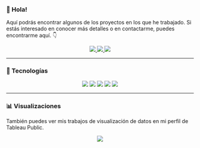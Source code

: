 ### 👋 Hola!

Aquí podrás encontrar algunos de los proyectos en los que he trabajado. Si estás interesado en conocer más detalles o en contactarme, puedes encontrarme aquí. 👇


<p align="center">
  <a href="https://www.linkedin.com/in/cristiancampero">
    <img src="https://img.shields.io/badge/LinkedIn-grey?style=for-the-badge&logo=linkedin&logoColor=white&labelColor=6a0bbd">
  </a>
  <a href="https://twitter.com/_ccampero">
    <img src="https://img.shields.io/badge/Twitter-grey?style=for-the-badge&logo=twitter&logoColor=white&labelColor=6a0bbd">
  </a>
  <a href="https://www.instagram.com/_cristiancampero">
    <img src="https://img.shields.io/badge/Instagram-grey?style=for-the-badge&logo=instagram&logoColor=white&labelColor=6a0bbd">
  </a> 
</p>

<p align="center">
  
</p>


---
### 🚀 Tecnologías 

<p align="center">
    <img src="https://img.shields.io/badge/Python-grey?style=for-the-badge&logo=python&logoColor=white&labelColor=6a0bbd">
    <img src="https://img.shields.io/badge/MySQL-grey?style=for-the-badge&logo=mysql&logoColor=white&labelColor=6a0bbd">
    <img src="https://img.shields.io/badge/Tableau-grey?style=for-the-badge&logo=Tableau&logoColor=white&labelColor=6a0bbd">
    <img src="https://img.shields.io/badge/Power_BI-grey?style=for-the-badge&logo=Power%20BI&logoColor=white&labelColor=6a0bbd">
    <img src="https://img.shields.io/badge/Excel-grey?style=for-the-badge&logo=microsoft-excel&logoColor=white&labelColor=6a0bbd">
</p>


---
### 📊  Visualizaciones
También puedes ver mis trabajos de visualización de datos en mi perfil de Tableau Public.

<p align="center">
  <a href="https://public.tableau.com/app/profile/cristiancampero">
    <img src="https://img.shields.io/badge/Tableau-grey?style=for-the-badge&logo=Tableau&logoColor=white&labelColor=6a0bbd">
  </a>
</p>
